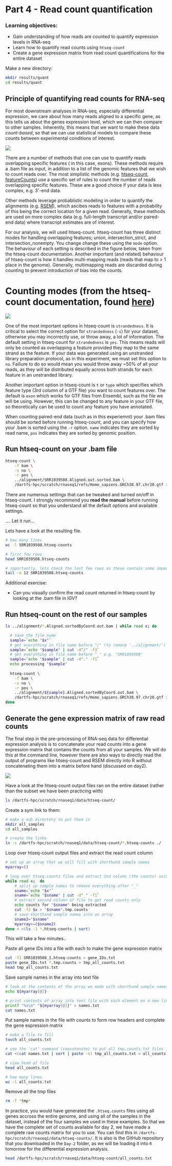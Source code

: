 
# Part 4 - Read count quantification 

### Learning objectives: 
- Gain understanding of how reads are counted to quantify expression levels in RNA-seq
- Learn how to quantify read counts using `htseq-count`
- Create a gene expression matrix from read count quantifications for the entire dataset

Make a new directory: 
```bash 
mkdir results/quant
cd results/quant
```

## Principle of quantifying read counts for RNA-seq 
For most downstream analyses in RNA-seq, especially differential expression, we care about how many reads aligned to a specific gene, as this tells us about the genes expression level, which we can then compare to other samples. Inherently, this means that we want to make these data *count-based*, so that we can use statistical models to compare these counts between experimental conditions of interest. 

![](../figures/quant_principle.png)

There are a number of methods that one can use to quantify reads overlapping specific features ( in this case, exons). These methods require a .bam file as input, in addition to a list of the genomic features that we wish to count reads over. The most simplistic methods (e.g. [htseq-count](https://htseq.readthedocs.io/en/release_0.11.1/count.html), [featureCounts](http://subread.sourceforge.net/)) use a specific set of rules to count the number of reads overlapping specific features. These are a good choice if your data is less complex, e.g. 3'-end data. 

Other methods leverage probablistic modeling in order to quantify the alignments (e.g. [RSEM](https://deweylab.github.io/RSEM/)), which ascibes reads to features with a probability of this being the correct location for a given read. Generally, these methods are used on more complex data (e.g. full-length transcript and/or paired-end data) where transcript estimates are of interest. 

For our analysis, we will used htseq-count. htseq-count has three distinct modes for handling overlapping features; union, intersection_strict, and intersection_nonempty. You change change these using the `mode` option. The behaviour of each setting is described in the figure below, taken from the htseq-count documentation. Another important (and related) behaviour of htseq-count is how it handles multi-mapping reads (reads that map to > 1 place in the genome). Generally, multimapping reads are discarded during counting to prevent introduction of bias into the counts. 

# Counting modes (from the htseq-count documentation, found [here](https://htseq.readthedocs.io/en/release_0.11.1/count.html))

![](../figures/htseq-count-mode.png)

One of the most important options in htseq-count is `strandedness`. It is critical to select the correct option for `strandedness` (`-s`) for your dataset, otherwise you may incorrectly use, or throw away, a lot of information. The default setting in htseq-count for `strandedness` is `yes`. This means reads will only be counted as overlapping a feature provided they map to the same strand as the feature. If your data was generated using an unstranded library preparation protocol, as in this experiment, we must set this option to `no`. Failiure to do so would mean you would throw away ~50% of all your reads, as they will be distributed equally across both strands for each feature in an unstranded library.  

Another important option in htseq-count is `t` or `type` which specifies which feature type (3rd column of a GTF file) you want to count features over. The default is `exon` which works for GTF files from Ensembl, such as the file we will be using. However, this can be changed to any feature in your GTF file, so theoretically can be used to count any feature you have annotated. 

When counting paired-end data (such as in this experiemnt) your .bam files should be sorted before running htseq-count, and you can specify how your .bam is sorted using the `-r` option. `name` indicates they are sorted by read name, `pos` indicates they are sorted by genomic position. 

## Run htseq-count on your .bam file 
```bash
htseq-count \
	-f bam \
	-s no \
	-r pos \
	../alignment/SRR1039508.Aligned.out.sorted.bam \
	/dartfs-hpc/scratch/rnaseq1/refs/Homo_sapiens.GRCh38.97.chr20.gtf > SRR1039508.htseq-counts
```

There are numerous settings that can be tweaked and turned on/off in htseq-count. I strongly recommend you **read the manual** before running htseq-count so that you understand all the default options and available settings. 

.... Let it run...

Lets have a look at the resulting file. 
```bash
# how many lines 
wc -l SRR1039508.htseq-counts

# first few rows 
head SRR1039508.htseq-counts

# importantly, lets check the last few rows as these contain some important info 
tail -n 12 SRR1039508.htseq-counts
```

Additional exercise: 
- Can you visually confirm the read count returned in htseq-count by looking at the .bam file in IGV? 

## Run htseq-count on the rest of our samples 
```bash
ls ../alignment/*.Aligned.sortedByCoord.out.bam | while read x; do

  # save the file name
  sample=`echo "$x"`
  # get everything in file name before "/" (to remove '../alignment/')
  sample=`echo "$sample" | cut -d"/" -f3`
  # get everything in file name before "_" e.g. "SRR1039508"
  sample=`echo "$sample" | cut -d"." -f1`
  echo processing "$sample"
  
  htseq-count \
	-f bam \
	-s no \
	-r pos \
	../alignment/${sample}.Aligned.sortedByCoord.out.bam \
	/dartfs-hpc/scratch/rnaseq1/refs/Homo_sapiens.GRCh38.97.chr20.gtf > ${sample}.htseq-counts ;
done
```

## Generate the gene expression matrix of raw read counts

The final step in the pre-processing of RNA-seq data for differential expression analysis is to concatenate your read counts into a gene expression matrix that contains the counts from all your samples. We will do this at the command line, however there are also ways to directly read the output of programs like htseq-count and RSEM directly into R without concatenating them into a matrix before hand (discussed on day2). 

![](../figures/ge-matrix.png)



Have a look at the htseq-count output files ran on the entire dataset (rather than the subset we have been practicing with)
```bash
ls /dartfs-hpc/scratch/rnaseq1/data/htseq-count/
```

Create a sym link to them:
```bash 
# make a sub directory to put them in 
mkdir all_samples
cd all_samples

# create the linke 
ln -s /dartfs-hpc/scratch/rnaseq1/data/htseq-count/*.htseq-counts ./
```

Loop over htseq-count output files and extract the read count column 
```bash
# set up an array that we will fill with shorthand sample names
myarray=()

# loop over htseq.counts files and extract 2nd column (the counts) using 'cut' command
while read x;  do
	# split up sample names to remove everything after "_"
	sname=`echo "$x"`
	sname=`echo "$sname" | cut -d"_" -f1`
	# extract second column of file to get read counts only 
	echo counts for "$sname" being extracted
	cut -f2 $x > "$sname".tmp.counts
	# save shorthand sample names into an array  
	sname2="$sname"
	myarray+=($sname2)
done < <(ls -1 *.htseq-counts | sort)
```

This will take a few minutes.. 

Paste all gene IDs into a file with each to make the gene expression matrix
```bash 
cut -f1 SRR1039508_1.htseq-counts > gene_IDs.txt
paste gene_IDs.txt *.tmp.counts > tmp_all_counts.txt
head tmp_all_counts.txt 
```

Save sample names in the array into text file 
```bash 
# look at the contents of the array we made with shorthand sample names 
echo ${myarray[@]}

# print contents of array into text file with each element on a new line 
printf "%s\n" "${myarray[@]}" > names.txt
cat names.txt
```

Put sample names in the file with counts to form row headers and complete the gene expression matrix
```bash 
# make a file to fill 
touch all_counts.txt

# use the 'cat' command (concatenate) to put all tmp.counts.txt files into all_counts.txt
cat <(cat names.txt | sort | paste -s) tmp_all_counts.txt > all_counts.txt

# view head of file 
head all_counts.txt

# how many lines 
wc -l all_counts.txt
``` 

Remove all the tmp files 
```bash 
rm -f *tmp*
```

In practice, you would have generated the `.htseq.counts` files using all genes accross the entire genome, and using all of the samples in the dataset, instead of the four samples we used in these examples. So that we have the complete set of counts available for day 2, we have made a complete raw counts matrix for you to use. You can find this in `/dartfs-hpc/scratch/rnaseq1/data/htseq-counts/`. It is also is the GitHub repository that you downloaded in the `Day-2` folder, as we will be loading it into `R` tomorrow for the differential expression analysis. 

```bash 
head /dartfs-hpc/scratch/rnaseq1/data/htseq-count/all_counts.txt
```

